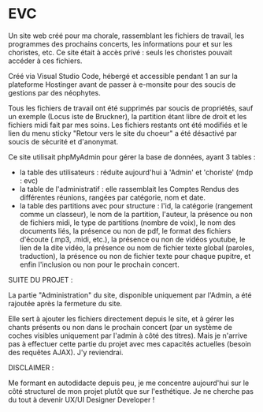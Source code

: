 # EVC
Un site web créé pour ma chorale, rassemblant les fichiers de travail, les programmes des prochains concerts, les informations pour et sur les choristes, etc.
Ce site était à accès privé : seuls les choristes pouvait accéder à ces fichiers.

Créé via Visual Studio Code, hébergé et accessible pendant 1 an sur la plateforme Hostinger avant de passer à e-monsite pour des soucis de gestions par des néophytes.

Tous les fichiers de travail ont été supprimés par soucis de propriétés, sauf un exemple (Locus iste de Bruckner), la partition étant libre de droit et les fichiers midi fait par mes soins.
Les fichiers restants ont été modifiés et le lien du menu sticky "Retour vers le site du choeur" a été désactivé par soucis de sécurité et d'anonymat.

Ce site utilisait phpMyAdmin pour gérer la base de données, ayant 3 tables : 
- la table des utilisateurs : réduite aujourd'hui à 'Admin' et 'choriste' (mdp : evc)
- la table de l'administratif : elle rassemblait les Comptes Rendus des différentes réunions, rangées par catégorie, nom et date.
- la table des partitions avec pour structure : l'id, la catégorie (rangement comme un classeur), le nom de la partition, l'auteur, la présence ou non de fichiers midi, le type de partitions (nombre de voix),
    le nom des documents liés, la présence ou non de pdf, le format des fichiers d'écoute (.mp3, .midi, etc.), la présence ou non de vidéos youtube, le lien de la dite vidéo, la présence ou nom de fichier texte global (paroles, traduction),
    la présence ou non de fichier texte pour chaque pupitre, et enfin l'inclusion ou non pour le prochain concert.


SUITE DU PROJET : 

La partie "Administration" du site, disponible uniquement par l'Admin, a été rajoutée après la fermeture du site.

Elle sert à ajouter les fichiers directement depuis le site, et à gérer les chants présents ou non dans le prochain concert (par un système de coches visibles uniquement par l'admin à côté des titres).
Mais je n'arrive pas à effectuer cette partie du projet avec mes capacités actuelles (besoin des requêtes AJAX). J'y reviendrai.

DISCLAIMER : 

Me formant en autodidacte depuis peu, je me concentre aujourd'hui sur le côté structurel de mon projet plutôt que sur l'esthétique. Je ne cherche pas du tout à devenir UX/UI Designer Developer !
